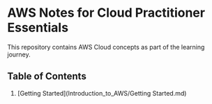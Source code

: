 # AWS Notes for Cloud Practitioner Essentials

This repository contains AWS Cloud concepts as part of the learning journey.

## Table of Contents

1. [Getting Started](Introduction_to_AWS/Getting Started.md)
